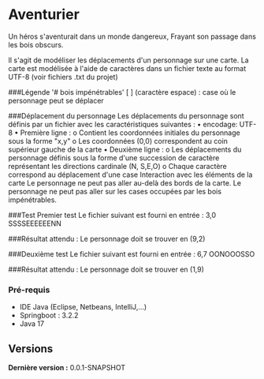 # Aventurier

Un héros s'aventurait dans un monde dangereux, 
Frayant son passage dans les bois obscurs.

Il s'agit de modéliser les déplacements d'un personnage sur une carte.
La carte est modélisée à l'aide de caractères dans un fichier texte au format UTF-8 (voir fichiers .txt du projet)
 
 
###Légende
'# bois impénétrables'
[ ] (caractère espace) : case où le personnage peut se déplacer
 
###Déplacement du personnage
Les déplacements du personnage sont définis par un fichier avec les caractéristiques suivantes :
•	encodage: UTF-8
•	Première ligne :
o	Contient les coordonnées initiales du personnage sous la forme "x,y"
o	Les coordonnées (0,0) correspondent au coin supérieur gauche de la carte 
•	Deuxième ligne :
o	Les déplacements du personnage définis sous la forme d'une succession de caractère représentant les directions cardinale (N, S,E,O)
o	Chaque caractère correspond au déplacement d'une case
Interaction avec les éléments de la carte
Le personnage ne peut pas aller au-delà des bords de la carte.
Le personnage ne peut pas aller sur les cases occupées par les bois impénétrables.
 
###Test 
Premier test
Le fichier suivant est fourni en entrée :
3,0
SSSSEEEEEENN
 
###Résultat attendu :
Le personnage doit se trouver en (9,2)
 
###Deuxième test
Le fichier suivant est fourni en entrée :
6,7
OONOOOSSO
 
###Résultat attendu :
Le personnage doit se trouver en (1,9)



### Pré-requis

- IDE Java (Eclipse, Netbeans, IntelliJ,...)
- Springboot : 3.2.2
- Java 17

## Versions
 
**Dernière version :** 0.0.1-SNAPSHOT
